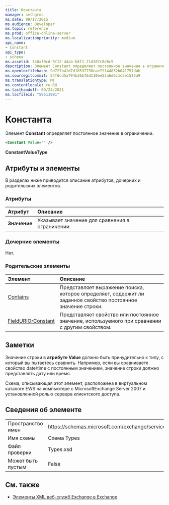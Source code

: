 ```yaml
---
title: Константа
manager: sethgros
ms.date: 09/17/2015
ms.audience: Developer
ms.topic: reference
ms.prod: office-online-server
ms.localizationpriority: medium
api_name:
- Constant
api_type:
- schema
ms.assetid: 340af0cd-9f12-44ab-b8f1-21d107c8d0c9
description: Элемент Constant определяет постоянное значение в ограничении.
ms.openlocfilehash: 9d727b41d7d18537758eae7f144832b041757d4b
ms.sourcegitcommit: 54f6cd5a704b36b76d110ee53a6d6c1c3e15f5a9
ms.translationtype: MT
ms.contentlocale: ru-RU
ms.lasthandoff: 09/24/2021
ms.locfileid: "59511981"
---
```

# <a name="constant"></a>Константа

Элемент **Constant** определяет постоянное значение в ограничении. 
  
```xml
<Constant Value="" />
```

 **ConstantValueType**
## <a name="attributes-and-elements"></a>Атрибуты и элементы

В разделах ниже приводится описание атрибутов, дочерних и родительских элементов.
  
### <a name="attributes"></a>Атрибуты

|**Атрибут**|**Описание**|
|:-----|:-----|
|**Значение** <br/> |Указывает значение для сравнения в ограничении.  <br/> |
   
### <a name="child-elements"></a>Дочерние элементы

Нет.
  
### <a name="parent-elements"></a>Родительские элементы

|**Элемент**|**Описание**|
|:-----|:-----|
|[Contains](contains.md) <br/> |Представляет выражение поиска, которое определяет, содержит ли заданное свойство постоянное значение строки.  <br/> |
|[FieldURIOrConstant](fielduriorconstant.md) <br/> |Представляет свойство или постоянное значение, используемого при сравнении с другим свойством.  <br/> |
   
## <a name="remarks"></a>Заметки

Значение строки в **атрибуте Value** должно быть принудительно к типу, с который вы пытаетесь сравнить. Например, если вы сравниваете свойство date/time с постоянным значением, значение строки должно представлять дату или время. 
  
Схема, описывающая этот элемент, расположена в виртуальном каталоге EWS на компьютере с MicrosoftExchange Server 2007 и установленной ролью сервера клиентского доступа.
  
## <a name="element-information"></a>Сведения об элементе

|||
|:-----|:-----|
|Пространство имен  <br/> |https://schemas.microsoft.com/exchange/services/2006/types  <br/> |
|Имя схемы  <br/> |Схема Types  <br/> |
|Файл проверки  <br/> |Types.xsd  <br/> |
|Может быть пустым  <br/> |False  <br/> |
   
## <a name="see-also"></a>См. также



- [Элементы XML веб-служб Exchange в Exchange](ews-xml-elements-in-exchange.md)

